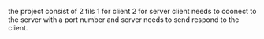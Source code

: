 the project consist of 2 fils
1 for client
2 for server
client needs to coonect to the server with a port number and server needs to send respond to the client.
